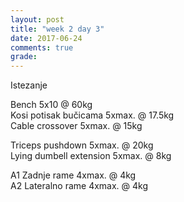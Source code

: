 ```yaml
---
layout: post
title: "week 2 day 3"
date: 2017-06-24
comments: true
grade:
---
```


Istezanje

Bench 5x10 @ 60kg   
Kosi potisak bučicama 5xmax. @ 17.5kg     
Cable crossover 5xmax. @ 15kg  

Triceps pushdown 5xmax. @ 20kg  
Lying dumbell extension 5xmax. @ 8kg  

A1 Zadnje rame 4xmax. @ 4kg      
A2 Lateralno rame 4xmax. @ 4kg   

